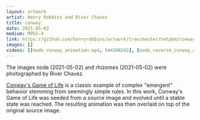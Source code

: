 ```yaml
---
layout: artwork
artist: Henry Robbins and River Chavez
title: conway
date: 2021-05-02
medium: MPEG-4
link: https://github.com/henryrobbins/artwork/tree/master/netpbm/conway
images: []
videos: [[node_conway_animation.mp4, 544390242], [node_reverse_conway_animation.mp4, 544390256], [rhizomes_conway_animation.mp4, 544645491], [rhizomes_reverse_conway_animation.mp4, 544649676]]
---
```

The images node (2021-05-02) and rhizomes (2021-05-02) were photographed by
River Chavez.

[Conway's Game of Life](https://en.wikipedia.org/wiki/Conway%27s_Game_of_Life)
is a classic example of complex "emergent" behavior stemming from seemingly
simple rules. In this work, Conway's Game of Life was seeded from a source
image and evolved until a stable state was reached. The resulting animation was
then overlaid on top of the original source image.

